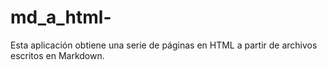 # md_a_html-
Esta aplicación obtiene una serie de páginas en HTML a partir de archivos escritos en Markdown.
